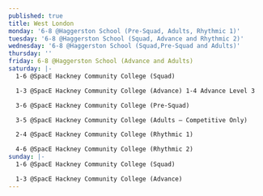 ```yaml
---
published: true
title: West London
monday: '6-8 @Haggerston School (Pre-Squad, Adults, Rhythmic 1)'
tuesday: '6-8 @Haggerston School (Squad, Advance and Rhythmic 2)'
wednesday: '6-8 @Haggerston School (Squad,Pre-Squad and Adults)'
thursday: ''
friday: 6-8 @Haggerston School (Advance and Adults)
saturday: |-
  1-6 @SpacE Hackney Community College (Squad)

  1-3 @SpacE Hackney Community College (Advance) 1-4 Advance Level 3

  3-6 @SpacE Hackney Community College (Pre-Squad)

  3-5 @SpacE Hackney Community College (Adults – Competitive Only)

  2-4 @SpacE Hackney Community College (Rhythmic 1)

  4-6 @SpacE Hackney Community College (Rhythmic 2)
sunday: |-
  1-6 @SpacE Hackney Community College (Squad)

  1-3 @SpacE Hackney Community College (Advance)
---
```


